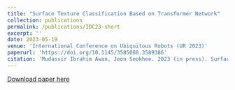 ```yaml
---
title: "Surface Texture Classification Based on Transformer Network"
collection: publications
permalink: /publications/IDC23-short
excerpt: ''
date: 2023-05-19
venue: 'International Conference on Ubiquitous Robots (UR 2023)'
paperurl: 'https://doi.org/10.1145/3585088.3589386'
citation: 'Mudassir Ibrahim Awan, Jeon Seokhee. 2023 (in press). Surface Texture Classification Based on Transformer Network. Seoul, South Korea.'
---
```


[Download paper here](http://mudassir-awan.github.io/files/SurfaceTexture.pdf)

<!-- [Download paper here](https://bengisucagiltay.github.io/files/IDC23_Family_Systems_Theory_BengisuCagiltay.pdf) -->

<!-- [Watch our Paper Talk Here]() -->

<!-- [![Watch our Paper Talk Here]() -->